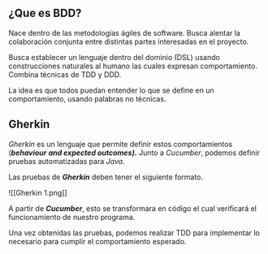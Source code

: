 ## ¿Que es BDD?

Nace dentro de las metodologías ágiles de software. Busca alentar la colaboración conjunta entre distintas partes interesadas en el proyecto.

Busca establecer un lenguaje dentro del dominio (DSL) usando construcciones naturales al humano las cuales expresan comportamiento. Combina técnicas de TDD y DDD.

La idea es que todos puedan entender lo que se define en un comportamiento, usando palabras no técnicas.

## Gherkin

*Gherkin* es un lenguaje que permite definir estos comportamientos (***behaviour*** ***and expected outcomes).*** Junto a *Cucumber*, podemos definir pruebas automatizadas para *Java*.

Las pruebas de ***Gherkin*** deben tener el siguiente formato.

![[Gherkin 1.png]]

A partir de ***Cucumber***, esto se transformara en código el cual verificará el funcionamiento de nuestro programa.

Una vez obtenidas las pruebas, podemos realizar TDD para implementar lo necesario para cumplir el comportamiento esperado.
